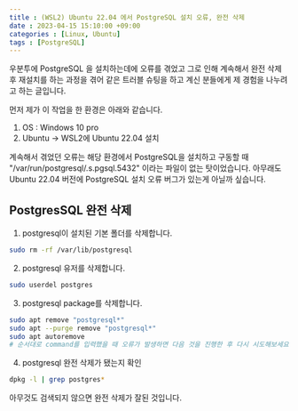 ```yaml
---
title : (WSL2) Ubuntu 22.04 에서 PostgreSQL 설치 오류, 완전 삭제
date : 2023-04-15 15:10:00 +09:00
categories : [Linux, Ubuntu]
tags : [PostgreSQL]
---
```


우분투에 PostgreSQL 을 설치하는데에 오류를 겪었고 그로 인해 계속해서 완전 삭제 후 재설치를 하는 과정을 겪어 같은 트러블 슈팅을 하고 계신 분들에게 제 경험을 나누려고 하는 글입니다.

먼저 제가 이 작업을 한 환경은 아래와 같습니다.
1. OS : Windows 10 pro
2. Ubuntu &rarr; WSL2에 Ubuntu 22.04 설치

계속해서 겪었던 오류는 해당 환경에서 PostgreSQL을 설치하고 구동할 때 "/var/run/postgresql/.s.pgsql.5432" 이라는 파일이 없는 탓이었습니다. 아무래도 Ubuntu 22.04 버전에 PostgreSQL 설치 오류 버그가 있는게 아닐까 싶습니다.

## PostgresSQL 완전 삭제

1. postgresql이 설치된 기본 폴더를 삭제합니다.
```bash
sudo rm -rf /var/lib/postgresql
```
2. postgresql 유저를 삭제합니다.
```bash
sudo userdel postgres
```
3. postgresql package를 삭제합니다.
```bash
sudo apt remove "postgresql*"
sudo apt --purge remove "postgresql*"
sudo apt autoremove 
# 순서대로 command를 입력했을 때 오류가 발생하면 다음 것을 진행한 후 다시 시도해보세요
```
4. postgresql 완전 삭제가 됐는지 확인
```bash
dpkg -l | grep postgres*
```
아무것도 검색되지 않으면 완전 삭제가 잘된 것입니다.
